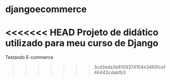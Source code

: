 # djangoecommerce
<<<<<<< HEAD
Projeto de didático utilizado para meu curso de Django
=======
Testando E-commerce
>>>>>>> 3cd3eda3b8109374104e3465fcef46442cdabfb3
